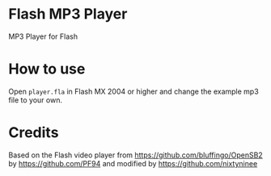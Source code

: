 # Flash MP3 Player
MP3 Player for Flash
# How to use
Open `player.fla` in Flash MX 2004 or higher and change the example mp3 file to your own.
# Credits 
Based on the Flash video player from https://github.com/bluffingo/OpenSB2 by https://github.com/PF94 and modified by https://github.com/nixtyninee
